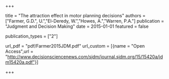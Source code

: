 +++

title = "The attraction effect in motor planning decisions"
authors = ["Farmer, G.D.", U.","El-Deredy, W.","Howes, A.","Warren, P.A."]
publication = "Judgment and Decision Making"
date = 2015-01-01
featured = false

publication_types = ["2"]

url_pdf = "pdf/Farmer2015JDM.pdf"
url_custom = [{name = "Open Access",url = "http://www.decisionsciencenews.com/sjdm/journal.sjdm.org/15/15420a/jdm15420a.pdf"}]

+++

